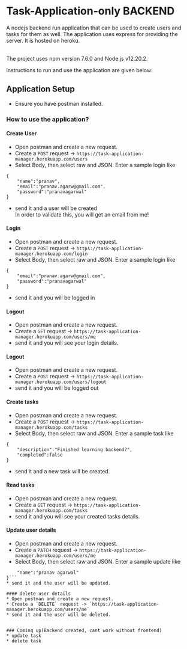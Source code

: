 # Task-Application-only BACKEND

A nodejs backend run application that can be used to create users and tasks for them as well. The application uses express for providing the server. It is hosted on heroku.<br/><br/>

The project uses npm version 7.6.0 and Node.js v12.20.2.

Instructions to run and use the application are given below:

## Application Setup

* Ensure you have postman installed.

### How to use the application?
#### Create User
* Open postman and create a new request.
* Create a `POST` request -> `https://task-application-manager.herokuapp.com/users`
* Select Body, then select raw and JSON.
Enter a sample login like <br/>
```
{
    "name":"pranav",
    "email":"pranav.agarw@gmail.com",
    "password":"pranavagarwal"
}
```
* send it and a user will be created<br/>
In order to validate this, you will get an email from me!

#### Login
* Open postman and create a new request.
* Create a `POST` request -> `https://task-application-manager.herokuapp.com/login`
* Select Body, then select raw and JSON.
Enter a sample login like <br/>
```
{
    "email":"pranav.agarw@gmail.com",
    "password":"pranavagarwal"
}
```
* send it and you will be logged in

#### Logout
* Open postman and create a new request.
* Create a `GET` request -> `https://task-application-manager.herokuapp.com/users/me`
* send it and you will see your login details.

#### Logout
* Open postman and create a new request.
* Create a `POST` request -> `https://task-application-manager.herokuapp.com/users/logout`
* send it and you will be logged out

#### Create tasks
* Open postman and create a new request.
* Create a `POST` request -> `https://task-application-manager.herokuapp.com/tasks`
* Select Body, then select raw and JSON.
Enter a sample task like <br/>
```
{
    "description":"Finished learning backend?",
    "completed":false
}
```
* send it and a new task will be created.

#### Read tasks
* Open postman and create a new request.
* Create a `GET` request -> `https://task-application-manager.herokuapp.com/tasks`
* send it and you will see your created tasks details.

#### Update user details
* Open postman and create a new request.
* Create a `PATCH` request -> `https://task-application-manager.herokuapp.com/users/me`
* Select Body, then select raw and JSON.
Enter a sample update like <br/>
```{
    "name":"pranav agarwal"
}```
* send it and the user will be updated.

#### delete user details
* Open postman and create a new request.
* Create a `DELETE` request -> `https://task-application-manager.herokuapp.com/users/me`
* send it and the user will be deleted.


### Coming up(Backend created, cant work without frontend)
* update task
* delete task